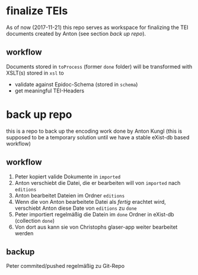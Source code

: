 # finalize TEIs

As of now (2017-11-21) this repo serves as workspace for finalizing the TEI documents created by Anton (see section *back up repo*).

## workflow

Documents stored in `toProcess` (former `done` folder) will be transformed with XSLT(s) stored in `xsl` to 

* validate against Epidoc-Schema (stored in `schema`)
* get meaningful TEI-Headers



# back up repo

this is a repo to back up the encoding work done by Anton Kungl (this is supposed to be a temporary solution until we have a stable eXist-db based workflow)

## workflow

1. Peter kopiert valide Dokumente in `imported`
2. Anton verschiebt die Datei, die er bearbeiten will von `imported` nach `editions`
3. Anton bearbeitet Dateien im Ordner `editions`
4. Wenn die von Anton bearbeitete Datei als *fertig* erachtet wird, verschiebt Anton diese Date von `editions` zu `done`
5. Peter importiert regelmäßig die Datein im `done` Ordner in eXist-db (collection `done`)
6. Von dort aus kann sie von Christophs glaser-app weiter bearbeitet werden

## backup

Peter commited/pushed regelmäßig zu Git-Repo
